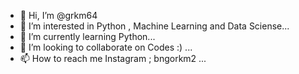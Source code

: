 - 👋 Hi, I’m @grkm64
- 👀 I’m interested in Python , Machine Learning and Data Sciense...
- 🌱 I’m currently learning Python...
- 💞️ I’m looking to collaborate on Codes :) ...
- 📫 How to reach me  Instagram  ; bngorkm2 ...

<!---
grkm64/grkm64 is a ✨ special ✨ repository because its `README.md` (this file) appears on your GitHub profile.
You can click the Preview link to take a look at your changes.
--->

